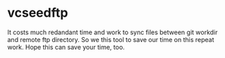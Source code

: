 # vcseedftp

It costs much redandant time and work to sync files between git workdir and remote ftp directory.
So we this tool to save our time on this repeat work.
Hope this can save your time, too.
